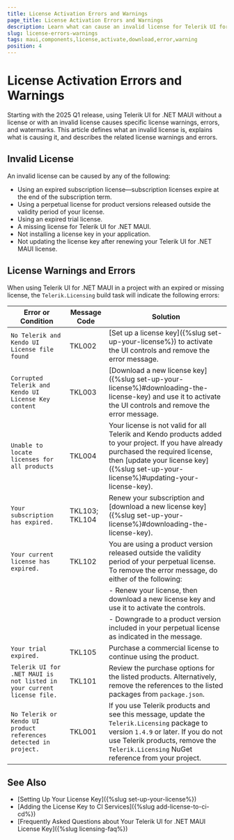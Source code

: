 ```yaml
---
title: License Activation Errors and Warnings
page_title: License Activation Errors and Warnings
description: Learn what can cause an invalid license for Telerik UI for .NET MAUI, learn what are the common warnings and errors, and learn how to solve them.
slug: license-errors-warnings
tags: maui,components,license,activate,download,error,warning
position: 4
---
```


# License Activation Errors and Warnings

Starting with the 2025 Q1 release, using Telerik UI for .NET MAUI without a license or with an invalid license causes specific license warnings, errors, and watermarks. This article defines what an invalid license is, explains what is causing it, and describes the related license warnings and errors.

## Invalid License

An invalid license can be caused by any of the following:

- Using an expired subscription license—subscription licenses expire at the end of the subscription term.
- Using a perpetual license for product versions released outside the validity period of your license.
- Using an expired trial license.
- A missing license for Telerik UI for .NET MAUI.
- Not installing a license key in your application.
- Not updating the license key after renewing your Telerik UI for .NET MAUI license.

## License Warnings and Errors

When using Telerik UI for .NET MAUI in a project with an expired or missing license, the `Telerik.Licensing` build task will indicate the following errors:

| Error or Condition                              | Message Code | Solution                                                              |
|-------------------------------------------------|--------------|-----------------------------------------------------------------------|
| `No Telerik and Kendo UI License file found` | TKL002 | [Set up a license key]({%slug set-up-your-license%}) to activate the UI controls and remove the error message. |
| `Corrupted Telerik and Kendo UI License Key content` | TKL003 | [Download a new license key]({%slug set-up-your-license%}#downloading-the-license-key) and use it to activate the UI controls and remove the error message. |
| `Unable to locate licenses for all products` | TKL004 | Your license is not valid for all Telerik and Kendo products added to your project. If you have already purchased the required license, then [update your license key]({%slug set-up-your-license%}#updating-your-license-key). |
| `Your subscription has expired.` | TKL103; TKL104 | Renew your subscription and [download a new license key]({%slug set-up-your-license%}#downloading-the-license-key). |
| `Your current license has expired.` | TKL102 | You are using a product version released outside the validity period of your perpetual license. To remove the error message, do either of the following: |
|                                        | | - Renew your license, then download a new license key and use it to activate the controls. |
|                                        | | - Downgrade to a product version included in your perpetual license as indicated in the message. |
| `Your trial expired.`        | TKL105 | Purchase a commercial license to continue using the product. |
| `Telerik UI for .NET MAUI is not listed in your current license file.` | TKL101 | Review the purchase options for the listed products. Alternatively, remove the references to the listed packages from `package.json`. |
| `No Telerik or Kendo UI product references detected in project.` | TKL001 | If you use Telerik products and see this message, update the `Telerik.Licensing` package to version `1.4.9` or later. If you do not use Telerik products, remove the `Telerik.Licensing` NuGet reference from your project. |

## See Also

* [Setting Up Your License Key]({%slug set-up-your-license%})
* [Adding the License Key to CI Services]({%slug add-license-to-ci-cd%})
* [Frequently Asked Questions about Your Telerik UI for .NET MAUI License Key]({%slug licensing-faq%})
